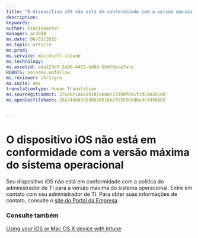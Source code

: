 ```yaml
---
title: "O dispositivo iOS não está em conformidade com a versão máxima do sistema operacional | Microsoft Intune"
description: 
keywords: 
author: Staciebarker
manager: arob98
ms.date: 06/03/2016
ms.topic: article
ms.prod: 
ms.service: microsoft-intune
ms.technology: 
ms.assetid: ada223d7-2a80-4415-bd85-5bdf9eca7ace
ROBOTS: noindex,nofollow
ms.reviewer: chrisgre
ms.suite: ems
translationtype: Human Translation
ms.sourcegitcommit: 376e6c1ae229187ab8ec73390f091f1d534365dd
ms.openlocfilehash: 2ba74d847eb30b26016b2f1559b5dbedc7d964b5


---
```



# O dispositivo iOS não está em conformidade com a versão máxima do sistema operacional

Seu dispositivo iOS não está em conformidade com a política do administrador de TI para a versão máxima do sistema operacional. Entre em contato com seu administrador de TI. Para obter suas informações de contato, consulte o [site do Portal da Empresa](http://portal.manage.microsoft.com).

### Consulte também
[Using your iOS or Mac OS X device with Intune](using-your-ios-or-mac-os-x-device-with-intune.md)



<!--HONumber=Jul16_HO3-->


